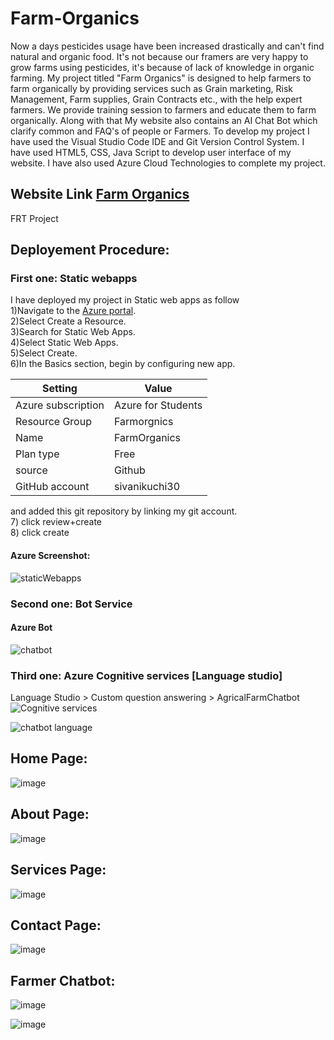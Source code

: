 # Farm-Organics
Now a days pesticides usage have been increased drastically and can't find natural and organic food. It's not because our framers are very happy to grow farms using pesticides, it's because of lack of knowledge in organic farming. My project titled "Farm Organics" is designed to help farmers to farm organically by providing services such as Grain marketing, Risk Management, Farm supplies, Grain Contracts etc., with the help expert farmers. We provide training session to farmers and educate them to farm organically. Along with that My website also contains an AI Chat Bot which clarify common and FAQ's of people or Farmers. To develop my project I have used the Visual Studio Code IDE and Git Version Control System. I have used HTML5, CSS, Java Script to develop user interface of my website. I have also used Azure Cloud Technologies to complete my project.
 ## Website Link [Farm Organics](https://sivanikuchi30.github.io/Farm-Organics/)
FRT Project
## Deployement Procedure:
### First one: Static webapps
I have deployed my project in Static web apps as follow <br />
  1)Navigate to the [Azure portal](https://portal.azure.com/). <br />
  2)Select Create a Resource.<br />
  3)Search for Static Web Apps.<br />
  4)Select Static Web Apps.<br />
  5)Select Create.<br />
  6)In the Basics section, begin by configuring new app.<br />
  
  | Setting  | Value |
  | ------------- | ------------- |
  | Azure subscription	| Azure for Students |
  | Resource Group	| Farmorgnics | 
  | Name	| FarmOrganics | 
  | Plan type | Free | 
  | source | Github | 
  | GitHub account| sivanikuchi30 |
  
  and added this git repository by linking my git account.<br />
  7) click review+create<br />
  8) click create
  <br />
  #### Azure Screenshot:
 ![staticWebapps](https://user-images.githubusercontent.com/121791272/210220579-36514ee8-d537-40f9-bfdd-3e7318a5572f.png)


 ### Second one: Bot Service
 #### Azure Bot 
 ![chatbot](https://user-images.githubusercontent.com/115481580/210054268-4c9621d0-18bf-46ce-8c85-9b98e479a6fd.png)

 ### Third one: Azure Cognitive services [Language studio]
  Language Studio > Custom question answering > AgricalFarmChatbot
 ![Cognitive services](https://user-images.githubusercontent.com/115481580/210054607-3e7d5b22-9f75-418d-8ecb-425d654c3a27.png)

 ![chatbot language](https://user-images.githubusercontent.com/115481580/210054299-7589af88-1d73-4ad9-ba3d-b001ef28a28a.png)

  
  ## Home Page:
  ![image](https://user-images.githubusercontent.com/121791272/210218319-668e9109-de05-43d1-b8ec-ee8540c8cb90.png)


  ## About Page:
![image](https://user-images.githubusercontent.com/121791272/210219892-afde1f30-d4a7-4247-844f-941774b989b4.png)
  
  
  ## Services Page:
![image](https://user-images.githubusercontent.com/121791272/210219850-3b0034d2-da63-455d-bb16-428fa0fa46bb.png)


  ## Contact Page:
![image](https://user-images.githubusercontent.com/121791272/210220020-9f74c275-b128-440b-b0d8-5be873ccd749.png)


  ## Farmer Chatbot:
  ![image](https://user-images.githubusercontent.com/121791272/210218511-faf5a891-2d58-47c3-94a2-570b5f7cfe11.png)
  
 ![image](https://user-images.githubusercontent.com/121791272/210218645-e37f829b-98d6-45af-8ca4-a29fedbee047.png)

